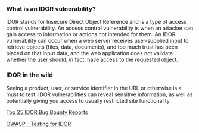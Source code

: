 ### What is an IDOR vulnerability?

IDOR stands for Insecure Direct Object Reference and is a type of access control vulnerability. An access control vulnerability is when an attacker can gain access to information or actions not intended for them. An IDOR vulnerability can occur when a web server receives user-supplied input to retrieve objects (files, data, documents), and too much trust has been placed on that input data, and the web application does not validate whether the user should, in fact, have access to the requested object.

### IDOR in the wild

Seeing a product, user, or service identifier in the URL or otherwise is a must to test. IDOR vulnerabilities can reveal sensitive information, as well as potentially giving you access to usually restricted site functionality.


[Top 25 IDOR Bug Bounty Reports](https://corneacristian.medium.com/top-25-idor-bug-bounty-reports-ba8cd59ad331) 

[OWASP - Testing for IDOR](https://owasp.org/www-project-web-security-testing-guide/latest/4-Web_Application_Security_Testing/05-Authorization_Testing/04-Testing_for_Insecure_Direct_Object_References)
